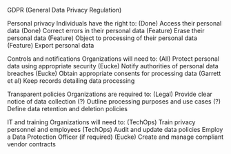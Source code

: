 GDPR (General Data Privacy Regulation)

Personal privacy
Individuals have the right to:
    (Done) Access their personal data
    (Done) Correct errors in their personal data
    (Feature) Erase their personal data
    (Feature) Object to processing of their personal data
    (Feature) Export personal data

Controls and notifications
Organizations will need to:
    (All) Protect personal data using appropriate security
    (Eucke) Notify authorities of personal data breaches
    (Eucke) Obtain appropriate consents for processing data
    (Garrett et al) Keep records detailing data processing

Transparent policies
Organizations are required to:
    (Legal) Provide clear notice of data collection
    (?) Outline processing purposes and use cases
    (?) Define data retention and deletion policies

IT and training
Organizations will need to:
    (TechOps) Train privacy personnel and employees
    (TechOps) Audit and update data policies
    Employ a Data Protection Officer (if required)
    (Eucke) Create and manage compliant vendor contracts